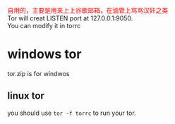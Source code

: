 <font color=red> 自用的，主要是用来上上谷歌邮箱，在油管上骂骂汉奸之类</font> <br>
Tor will creat LISTEN port at 127.0.0.1:9050.<br>
You can modify it in torrc
# windows tor

tor.zip is for windwos

## linux tor
you should use <code>tor -f torrc</code> to run your tor.
